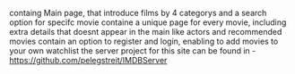 containg Main page, that introduce films by 4 categorys and a search option for specifc movie containe a unique page for every movie, including extra details that doesnt appear in the main like actors and recommended movies contain an option to register and login, enabling to add movies to your own watchlist the server project for this site can be found in - https://github.com/pelegstreit/IMDBServer

